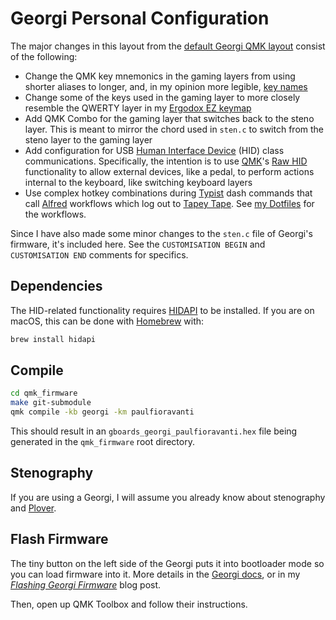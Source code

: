 # Georgi Personal Configuration

The major changes in this layout from the [default Georgi QMK layout][] consist
of the following:

- Change the QMK key mnemonics in the gaming layers from using shorter aliases
  to longer, and, in my opinion more legible, [key names][]
- Change some of the keys used in the gaming layer to more closely resemble the
  QWERTY layer in my [Ergodox EZ keymap][]
- Add QMK Combo for the gaming layer that switches back to the steno layer.
  This is meant to mirror the chord used in `sten.c` to switch from the steno
  layer to the gaming layer
- Add configuration for USB [Human Interface Device][] (HID) class
  communications. Specifically, the intention is to use [QMK][]'s [Raw HID][]
  functionality to allow external devices, like a pedal, to perform actions
  internal to the keyboard, like switching keyboard layers
- Use complex hotkey combinations during [Typist][] dash commands that call
  [Alfred][] workflows which log out to [Tapey Tape][]. See [my Dotfiles][] for
  the workflows.

Since I have also made some minor changes to the `sten.c` file of Georgi's
firmware, it's included here. See the `CUSTOMISATION BEGIN` and
`CUSTOMISATION END` comments for specifics.

## Dependencies

The HID-related functionality requires [HIDAPI][] to be installed. If you
are on macOS, this can be done with [Homebrew][] with:

```sh
brew install hidapi
```

## Compile

```sh
cd qmk_firmware
make git-submodule
qmk compile -kb georgi -km paulfioravanti
```

This should result in an `gboards_georgi_paulfioravanti.hex` file being
generated in the `qmk_firmware` root directory.

## Stenography

If you are using a Georgi, I will assume you already know about stenography and
[Plover][].

## Flash Firmware

The tiny button on the left side of the Georgi puts it into bootloader mode so
you can load firmware into it. More details in the [Georgi docs][], or in my
_[Flashing Georgi Firmware][]_ blog post.

Then, open up QMK Toolbox and follow their instructions.

[Alfred]: https://www.alfredapp.com/
[default Georgi QMK layout]: https://github.com/qmk/qmk_firmware/tree/master/keyboards/gboards/georgi
[Ergodox EZ keymap]: ../../../../ergodox_ez/keymaps/paulfioravanti/keymap.c
[Flashing Georgi Firmware]: https://www.paulfioravanti.com/blog/flashing-georgi-firmware/
[HIDAPI]: https://github.com/libusb/hidapi
[Homebrew]: https://brew.sh/
[Human Interface Device]: https://en.wikipedia.org/wiki/USB_human_interface_device_class
[key names]: https://github.com/qmk/qmk_firmware/blob/master/docs/keycodes.md
[Georgi docs]: http://docs.gboards.ca/docs/Georgi-Firmwares/
[my Dotfiles]: https://github.com/paulfioravanti/dotfiles/tree/master/macos/alfred
[Plover]: https://www.openstenoproject.org/plover/
[QMK]: https://qmk.fm/
[Raw HID]: https://docs.qmk.fm/#/feature_rawhid
[Tapey Tape]: https://github.com/rabbitgrowth/plover-tapey-tape
[Typist]: https://github.com/mmaulwurff/typist.pk3
